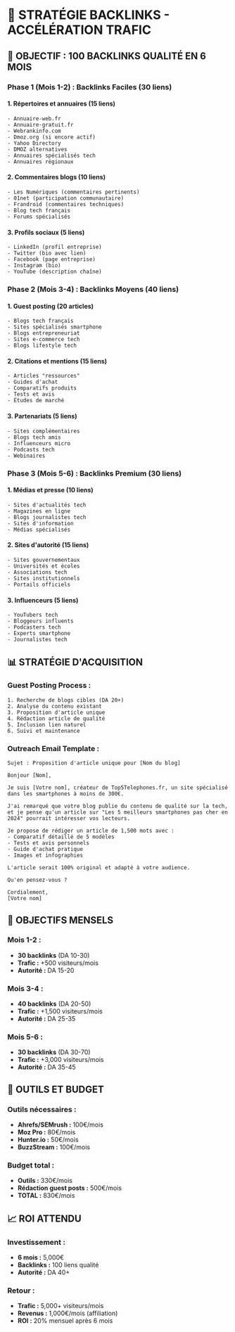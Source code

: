 # 🔗 STRATÉGIE BACKLINKS - ACCÉLÉRATION TRAFIC

## 🎯 **OBJECTIF : 100 BACKLINKS QUALITÉ EN 6 MOIS**

### **Phase 1 (Mois 1-2) : Backlinks Faciles (30 liens)**

#### **1. Répertoires et annuaires (15 liens)**
```
- Annuaire-web.fr
- Annuaire-gratuit.fr
- Webrankinfo.com
- Dmoz.org (si encore actif)
- Yahoo Directory
- DMOZ alternatives
- Annuaires spécialisés tech
- Annuaires régionaux
```

#### **2. Commentaires blogs (10 liens)**
```
- Les Numériques (commentaires pertinents)
- 01net (participation communautaire)
- Frandroid (commentaires techniques)
- Blog tech français
- Forums spécialisés
```

#### **3. Profils sociaux (5 liens)**
```
- LinkedIn (profil entreprise)
- Twitter (bio avec lien)
- Facebook (page entreprise)
- Instagram (bio)
- YouTube (description chaîne)
```

### **Phase 2 (Mois 3-4) : Backlinks Moyens (40 liens)**

#### **1. Guest posting (20 articles)**
```
- Blogs tech français
- Sites spécialisés smartphone
- Blogs entrepreneuriat
- Sites e-commerce tech
- Blogs lifestyle tech
```

#### **2. Citations et mentions (15 liens)**
```
- Articles "ressources"
- Guides d'achat
- Comparatifs produits
- Tests et avis
- Études de marché
```

#### **3. Partenariats (5 liens)**
```
- Sites complémentaires
- Blogs tech amis
- Influenceurs micro
- Podcasts tech
- Webinaires
```

### **Phase 3 (Mois 5-6) : Backlinks Premium (30 liens)**

#### **1. Médias et presse (10 liens)**
```
- Sites d'actualités tech
- Magazines en ligne
- Blogs journalistes tech
- Sites d'information
- Médias spécialisés
```

#### **2. Sites d'autorité (15 liens)**
```
- Sites gouvernementaux
- Universités et écoles
- Associations tech
- Sites institutionnels
- Portails officiels
```

#### **3. Influenceurs (5 liens)**
```
- YouTubers tech
- Bloggeurs influents
- Podcasters tech
- Experts smartphone
- Journalistes tech
```

## 📊 **STRATÉGIE D'ACQUISITION**

### **Guest Posting Process :**
```
1. Recherche de blogs cibles (DA 20+)
2. Analyse du contenu existant
3. Proposition d'article unique
4. Rédaction article de qualité
5. Inclusion lien naturel
6. Suivi et maintenance
```

### **Outreach Email Template :**
```
Sujet : Proposition d'article unique pour [Nom du blog]

Bonjour [Nom],

Je suis [Votre nom], créateur de Top5Telephones.fr, un site spécialisé dans les smartphones à moins de 300€.

J'ai remarqué que votre blog publie du contenu de qualité sur la tech, et je pense qu'un article sur "Les 5 meilleurs smartphones pas cher en 2024" pourrait intéresser vos lecteurs.

Je propose de rédiger un article de 1,500 mots avec :
- Comparatif détaillé de 5 modèles
- Tests et avis personnels
- Guide d'achat pratique
- Images et infographies

L'article serait 100% original et adapté à votre audience.

Qu'en pensez-vous ?

Cordialement,
[Votre nom]
```

## 🎯 **OBJECTIFS MENSELS**

### **Mois 1-2 :**
- **30 backlinks** (DA 10-30)
- **Trafic :** +500 visiteurs/mois
- **Autorité :** DA 15-20

### **Mois 3-4 :**
- **40 backlinks** (DA 20-50)
- **Trafic :** +1,500 visiteurs/mois
- **Autorité :** DA 25-35

### **Mois 5-6 :**
- **30 backlinks** (DA 30-70)
- **Trafic :** +3,000 visiteurs/mois
- **Autorité :** DA 35-45

## 🔧 **OUTILS ET BUDGET**

### **Outils nécessaires :**
- **Ahrefs/SEMrush :** 100€/mois
- **Moz Pro :** 80€/mois
- **Hunter.io :** 50€/mois
- **BuzzStream :** 100€/mois

### **Budget total :**
- **Outils :** 330€/mois
- **Rédaction guest posts :** 500€/mois
- **TOTAL :** 830€/mois

## 📈 **ROI ATTENDU**

### **Investissement :**
- **6 mois :** 5,000€
- **Backlinks :** 100 liens qualité
- **Autorité :** DA 40+

### **Retour :**
- **Trafic :** 5,000+ visiteurs/mois
- **Revenus :** 1,000€/mois (affiliation)
- **ROI :** 20% mensuel après 6 mois 
